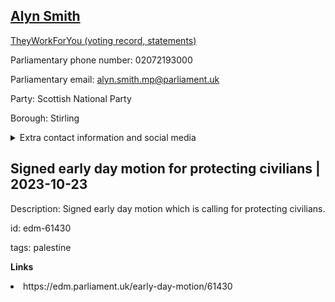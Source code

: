 ## <a href="https://members.parliament.uk/member/4738/contact">Alyn Smith</a>

<a href="https://www.theyworkforyou.com/mp/25848/alyn_smith/stirling">TheyWorkForYou (voting record, statements)</a> 

Parliamentary phone number: 02072193000 

Parliamentary email: alyn.smith.mp@parliament.uk 

Party: Scottish National Party 

Borough: Stirling 

<details><summary>Extra contact information and social media</summary> 
<li>Website:</li>
<li>Twitter:</li>
<li>Constituency office phone number:</li>
<li>Constituency office email:</li>
<li>Facebook:</li>
<li>Instagram:</li>
<li>Youtube:</li>
<li>Linkedin:</li>
<li>Government department phone number:</li>
<li>Government department email:</li>
<li>Threads:</li>
<li>Party office phone number:</li>
<li>Party office email:</li>
<li>Tiktok:</li>
</details>

## Signed early day motion for protecting civilians | 2023-10-23

Description: Signed early day motion which is calling for protecting civilians. 
 
id: edm-61430 

tags: palestine 

**Links** 
 <li>https://edm.parliament.uk/early-day-motion/61430</li>

